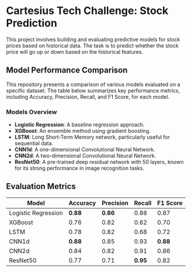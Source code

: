 # Cartesius Tech Challenge: Stock Prediction

This project involves building and evaluating predictive models for stock prices based on historical data. The task is to predict whether the stock price will go up or down based on the historical features.

## Model Performance Comparison

This repository presents a comparison of various models evaluated on a specific dataset. The table below summarizes key performance metrics, including Accuracy, Precision, Recall, and F1 Score, for each model.

### Models Overview

- **Logistic Regression**: A baseline regression approach.
- **XGBoost**: An ensemble method using gradient boosting.
- **LSTM**: Long Short-Term Memory network, particularly useful for sequential data.
- **CNN1d**: A one-dimensional Convolutional Neural Network.
- **CNN2d**: A two-dimensional Convolutional Neural Network.
- **ResNet50**: A pre-trained deep residual network with 50 layers, known for its strong performance in image recognition tasks.

## Evaluation Metrics

| Model               | Accuracy | Precision | Recall  | F1 Score |
|---------------------|----------|-----------|---------|----------|
| Logistic Regression | **0.88** | **0.86**  | 0.88    | 0.87     |
| XGBoost             | 0.76     | 0.82      | 0.62    | 0.70     |
| LSTM                | 0.78     | 0.82      | 0.68    | 0.72     |
| CNN1d               | **0.88** | 0.85      | 0.93    | **0.88** |
| CNN2d               | 0.84     | 0.82      | 0.91    | 0.86     |
| ResNet50            | 0.77     | 0.71      | **0.95**| 0.82     |



